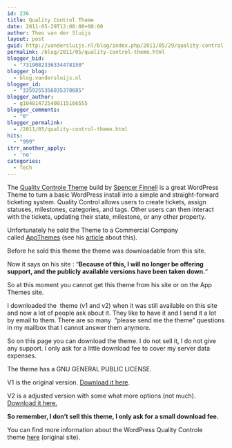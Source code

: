 ```yaml
---
id: 236
title: Quality Control Theme
date: 2011-05-29T12:00:00+00:00
author: Theo van der Sluijs
layout: post
guid: http://vandersluijs.nl/blog/index.php/2011/05/29/quality-control-theme/
permalink: /blog/2011/05/quality-control-theme.html
blogger_bid:
  - "7319082336334478150"
blogger_blog:
  - blog.vandersluijs.nl
blogger_id:
  - "3359255356035370685"
blogger_author:
  - g104814725400115166555
blogger_comments:
  - "0"
blogger_permalink:
  - /2011/05/quality-control-theme.html
hits:
  - "999"
itrr_another_apply:
  - 'no'
categories:
  - Tech
---
```

The <a href="http://getqualitycontrol.com/" target="_blank">Quality Controle Theme</a> build by <a href="http://spencerfinnell.com/" target="_blank">Spencer Finnell</a> is a great WordPress Theme to turn a basic WordPress install into a simple and straight-forward ticketing system. Quality Control allows users to create tickets, assign statuses, milestones, categories, and tags. Other users can then interact with the tickets, updating their state, milestone, or any other property.

Unfortunately he sold the Theme to a Commercial Company called [AppThemes](http://appthemes.com/) (see his <a href="http://spencerfinnell.com/2011/02/01/on-quality-control/" target="_blank">article</a> about this).

Before he sold this theme the theme was downloadable from this site.

Now it says on his site : &#8220;**Because of this, I will no longer be offering support, and the publicly available versions have been taken down.**&#8220;

So at this moment you cannot get this theme from his site or on the App Themes site.

I downloaded the  theme (v1 and v2) when it was still available on this site and now a lot of people ask about it. They like to have it and I send it a lot by email to them. There are so many  &#8220;please send me the theme&#8221; questions in my mailbox that I cannot answer them anymore.

So on this page you can download the theme. I do not sell it, I do not give any support. I only ask for a little download fee to cover my server data expenses.

The theme has a GNU GENERAL PUBLIC LICENSE.

V1 is the original version. <a href="https://s3-eu-west-1.amazonaws.com/iamboredsoiblog/downloads/quality_control.zip" target="_blank">Download it here</a>.

V2 is a adjusted version with some what more options (not much). <a href="https://s3-eu-west-1.amazonaws.com/iamboredsoiblog/downloads/qc2.zip" target="_blank">Download it here.</a>

**So remember, I don&#8217;t sell this theme, I only ask for a small download fee.**

You can find more information about the WordPress Quality Controle theme <a href="http://getqualitycontrol.com/" target="_blank">here</a> (original site).